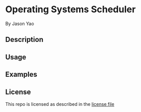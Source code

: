 # Operating Systems Scheduler

By Jason Yao

## Description

## Usage

## Examples

## License
This repo is licensed as described in the [license file](LICENSE.md)
